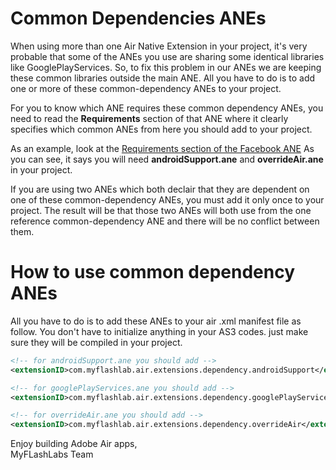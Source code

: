 # Common Dependencies ANEs
When using more than one Air Native Extension in your project, it's very probable that some of the ANEs you use are sharing some identical libraries like GooglePlayServices. So, to fix this problem in our ANEs we are keeping these common libraries outside the main ANE. All you have to do is to add one or more of these common-dependency ANEs to your project. 

For you to know which ANE requires these common dependency ANEs, you need to read the **Requirements** section of that ANE where it clearly specifies which common ANEs from here you should add to your project.

As an example, look at the [Requirements section of the Facebook ANE](https://github.com/myflashlab/facebook-ANE#requirements) As you can see, it says you will need **androidSupport.ane** and **overrideAir.ane** in your project.

If you are using two ANEs which both declair that they are dependent on one of these common-dependency ANEs, you must add it only once to your project. The result will be that those two ANEs will both use from the one reference common-dependency ANE and there will be no conflict between them.

# How to use common dependency ANEs
All you have to do is to add these ANEs to your air .xml manifest file as follow. You don't have to initialize anything in your AS3 codes. just make sure they will be compiled in your project.

```xml
<!-- for androidSupport.ane you should add -->
<extensionID>com.myflashlab.air.extensions.dependency.androidSupport</extensionID>

<!-- for googlePlayServices.ane you should add -->
<extensionID>com.myflashlab.air.extensions.dependency.googlePlayServices</extensionID>

<!-- for overrideAir.ane you should add -->
<extensionID>com.myflashlab.air.extensions.dependency.overrideAir</extensionID>
```

Enjoy building Adobe Air apps,  
MyFLashLabs Team